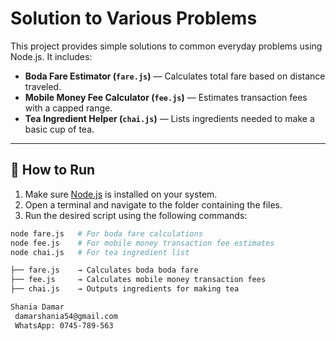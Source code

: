 # Solution to Various Problems

This project provides simple solutions to common everyday problems using Node.js. It includes:

- **Boda Fare Estimator (`fare.js`)** — Calculates total fare based on distance traveled.
- **Mobile Money Fee Calculator (`fee.js`)** — Estimates transaction fees with a capped range.
- **Tea Ingredient Helper (`chai.js`)** — Lists ingredients needed to make a basic cup of tea.

---

## 🚀 How to Run

1. Make sure [Node.js](https://nodejs.org/) is installed on your system.
2. Open a terminal and navigate to the folder containing the files.
3. Run the desired script using the following commands:

```bash
node fare.js   # For boda fare calculations
node fee.js    # For mobile money transaction fee estimates
node chai.js   # For tea ingredient list

├── fare.js    → Calculates boda boda fare
├── fee.js     → Calculates mobile money transaction fees
├── chai.js    → Outputs ingredients for making tea

Shania Damar
 damarshania54@gmail.com
 WhatsApp: 0745-789-563

